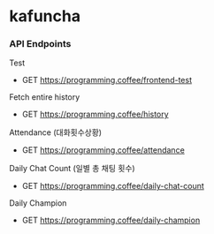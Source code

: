 # kafuncha

### API Endpoints

Test

- GET https://programming.coffee/frontend-test

Fetch entire history

- GET https://programming.coffee/history

Attendance (대화횟수상황)

- GET https://programming.coffee/attendance

Daily Chat Count (일별 총 채팅 횟수)

- GET https://programming.coffee/daily-chat-count

Daily Champion

- GET https://programming.coffee/daily-champion
